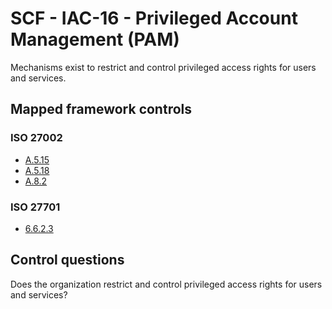 # SCF - IAC-16 - Privileged Account Management (PAM)
Mechanisms exist to restrict and control privileged access rights for users and services.
## Mapped framework controls
### ISO 27002
- [A.5.15](../iso27002/a-5.md#a515)
- [A.5.18](../iso27002/a-5.md#a518)
- [A.8.2](../iso27002/a-8.md#a82)
  
### ISO 27701
- [6.6.2.3](../iso27701/6623.md)
  
## Control questions
Does the organization restrict and control privileged access rights for users and services?
  